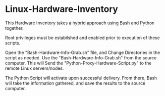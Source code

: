 # Linux-Hardware-Inventory
This Hardware Inventory takes a hybrid approach using Bash and Python together. 

Root privileges must be estabilshed and enabled prior to execution of these scripts. 

Open the "Bash-Hardware-Info-Grab.sh" file, and Change Directories in the script as needed. 
Use the "Bash-Hardware-Info-Grab.sh" from the source computer. This will Send the "Python-Proxy-Hardware-Script.py" to the remote Linux servers/nodes. 

The Python Script will activate upon successful delivery. 
From there, Bash will take the information gathered, and save the results to the source computer. 
